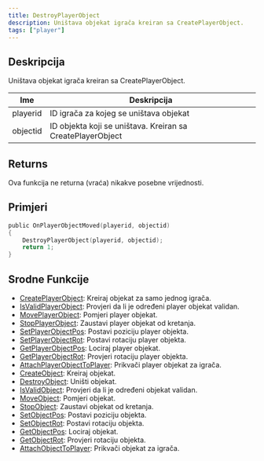 ```yaml
---
title: DestroyPlayerObject
description: Uništava objekat igrača kreiran sa CreatePlayerObject.
tags: ["player"]
---
```


## Deskripcija

Uništava objekat igrača kreiran sa CreatePlayerObject.

| Ime      | Deskripcija                                                |
| -------- | ---------------------------------------------------------- |
| playerid | ID igrača za kojeg se uništava objekat                     |
| objectid | ID objekta koji se uništava. Kreiran sa CreatePlayerObject |

## Returns

Ova funkcija ne returna (vraća) nikakve posebne vrijednosti.

## Primjeri

```c
public OnPlayerObjectMoved(playerid, objectid)
{
    DestroyPlayerObject(playerid, objectid);
    return 1;
}
```

## Srodne Funkcije

- [CreatePlayerObject](CreatePlayerObject): Kreiraj objekat za samo jednog igrača.
- [IsValidPlayerObject](IsValidPlayerObject): Provjeri da li je određeni player objekat validan.
- [MovePlayerObject](MovePlayerObject): Pomjeri player objekat.
- [StopPlayerObject](StopPlayerObject): Zaustavi player objekat od kretanja.
- [SetPlayerObjectPos](SetPlayerObjectPos): Postavi poziciju player objekta.
- [SetPlayerObjectRot](SetPlayerObjectRot): Postavi rotaciju player objekta.
- [GetPlayerObjectPos](GetPlayerObjectPos): Lociraj player objekat.
- [GetPlayerObjectRot](GetPlayerObjectRot): Provjeri rotaciju player objekta.
- [AttachPlayerObjectToPlayer](AttachPlayerObjectToPlayer): Prikvači player objekat za igrača.
- [CreateObject](CreateObject): Kreiraj objekat.
- [DestroyObject](DestroyObject): Uništi objekat.
- [IsValidObject](IsValidObject): Provjeri da li je određeni objekat validan.
- [MoveObject](MoveObject): Pomjeri objekat.
- [StopObject](StopObject): Zaustavi objekat od kretanja.
- [SetObjectPos](SetObjectPos): Postavi poziciju objekta.
- [SetObjectRot](SetObjectRot): Postavi rotaciju objekta.
- [GetObjectPos](GetObjectPos): Lociraj objekat.
- [GetObjectRot](GetObjectRot): Provjeri rotaciju objekta.
- [AttachObjectToPlayer](AttachObjectToPlayer): Prikvači objekat za igrača.

